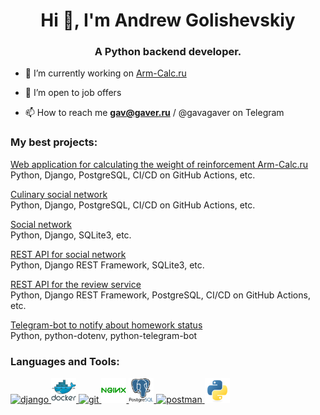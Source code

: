 <h1 align="center">Hi 👋, I'm Andrew Golishevskiy</h1>
<h3 align="center">A Python backend developer.</h3>

- 🔭 I’m currently working on [Arm-Calc.ru](http://arm-calc.ru/)

- 🤝 I’m open to job offers

- 📫 How to reach me **gav@gaver.ru** / @gavagaver on Telegram


<h3 align="left">My best projects:</h3>

[Web application for calculating the weight of reinforcement Arm-Calc.ru](https://github.com/gavagaver/arm-calc)  
Python, Django, PostgreSQL, CI/CD on GitHub Actions, etc.  

[Culinary social network](https://github.com/gavagaver/foodgram)  
Python, Django, PostgreSQL, CI/CD on GitHub Actions, etc.  

[Social network](https://github.com/gavagaver/yatube)  
Python, Django, SQLite3, etc.   

[REST API for social network](https://github.com/gavagaver/api_final_yatube)  
Python, Django REST Framework, SQLite3, etc.   

[REST API for the review service](https://github.com/gavagaver/api_yamdb)       
Python, Django REST Framework, PostgreSQL, CI/CD on GitHub Actions, etc.  

[Telegram-bot to notify about homework status](https://github.com/gavagaver/homework_bot)    
Python, python-dotenv, python-telegram-bot  

<h3 align="left">Languages and Tools:</h3>
<p align="left"> <a href="https://www.djangoproject.com/" target="_blank" rel="noreferrer"> <img src="https://cdn.worldvectorlogo.com/logos/django.svg" alt="django" width="40" height="40"/> </a> <a href="https://www.docker.com/" target="_blank" rel="noreferrer"> <img src="https://raw.githubusercontent.com/devicons/devicon/master/icons/docker/docker-original-wordmark.svg" alt="docker" width="40" height="40"/> </a> <a href="https://git-scm.com/" target="_blank" rel="noreferrer"> <img src="https://www.vectorlogo.zone/logos/git-scm/git-scm-icon.svg" alt="git" width="40" height="40"/> </a> <a href="https://www.nginx.com" target="_blank" rel="noreferrer"> <img src="https://raw.githubusercontent.com/devicons/devicon/master/icons/nginx/nginx-original.svg" alt="nginx" width="40" height="40"/> </a> <a href="https://www.postgresql.org" target="_blank" rel="noreferrer"> <img src="https://raw.githubusercontent.com/devicons/devicon/master/icons/postgresql/postgresql-original-wordmark.svg" alt="postgresql" width="40" height="40"/> </a> <a href="https://postman.com" target="_blank" rel="noreferrer"> <img src="https://www.vectorlogo.zone/logos/getpostman/getpostman-icon.svg" alt="postman" width="40" height="40"/> </a> <a href="https://www.python.org" target="_blank" rel="noreferrer"> <img src="https://raw.githubusercontent.com/devicons/devicon/master/icons/python/python-original.svg" alt="python" width="40" height="40"/> </a> </p>
